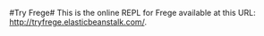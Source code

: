#Try Frege#
This is the online REPL for Frege available at this URL: http://tryfrege.elasticbeanstalk.com/.
